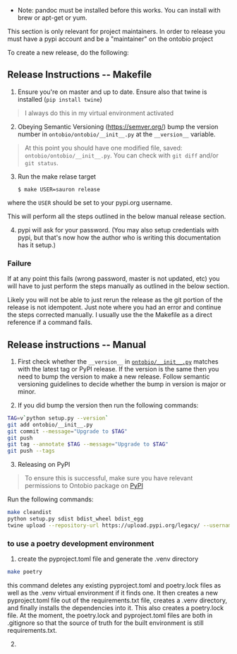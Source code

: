 * Note: pandoc must be installed before this works. You can install with
brew or apt-get or yum.

This section is only relevant for project maintainers. In order to release you must have a pypi account and be a "maintainer" on the ontobio project

To create a new release, do the following:

## Release Instructions -- Makefile

1. Ensure you're on master and up to date. Ensure also that twine is installed (`pip install twine`)
  > I always do this in my virtual environment activated
2. Obeying Semantic Versioning (https://semver.org/) bump the version number in `ontobio/ontobio/__init__.py` at the `__version__` variable.
  > At this point you should have one modified file, saved: `ontobio/ontobio/__init__.py`. You can check with `git diff` and/or `git status`.
3. Run the make relase target
   ```
   $ make USER=sauron release
   ```
  where the `USER` should be set to your pypi.org username.

  This will perform all the steps outlined in the below manual release section.

4. pypi will ask for your password. (You may also setup credentials with pypi, but that's now how the author who is writing this documentation has it setup.)

### Failure

If at any point this fails (wrong password, master is not updated, etc) you will have to just perform the steps manually as outlined in the below section.

Likely you will not be able to just rerun the release as the git portion of the release is not idempotent. Just note where you had an error and continue the steps corrected manually. I usually use the the Makefile as a direct reference if a command fails.

## Release instructions -- Manual

1. First check whether the `__version__` in [`ontobio/__init__.py`](ontobio/__init__.py) matches with the latest tag or PyPI release. If the version is the same then you need to bump the version to make a new release. Follow semantic versioning guidelines to decide whether the bump in version is major or minor.

2. If you did bump the version then run the following commands:

```sh
TAG=v`python setup.py --version`
git add ontobio/__init__.py
git commit --message="Upgrade to $TAG"
git push
git tag --annotate $TAG --message="Upgrade to $TAG"
git push --tags
  ```

3. Releasing on PyPI

> To ensure this is successful, make sure you have relevant permissions to Ontobio package on [PyPI](https://pypi.org/project/ontobio/)

Run the following commands:

```sh
make cleandist
python setup.py sdist bdist_wheel bdist_egg
twine upload --repository-url https://upload.pypi.org/legacy/ --username PYPI_USERNAME dist/*
```

### to use a poetry development environment

1. create the pyproject.toml file and generate the .venv directory
```bash
make poetry
```
this command deletes any existing pyproject.toml and poetry.lock files as well as the .venv virtual environment
if it finds one.  It then creates a new pyproject.toml file out of the requirements.txt file, 
creates a .venv directory, and finally installs the dependencies into it.  This also creates a poetry.lock file.
At the moment, the poetry.lock and pyproject.toml files are both in .gitignore so that the source of truth for
the built environment is still requirements.txt.

2. 
```bash